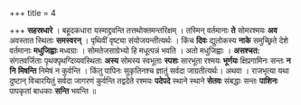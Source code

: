 +++
title = 4

+++
**सहस्रधारे** । बहूदकधारा यस्माद्द्रवन्ति तत्तथोक्तमन्तरिक्षम् । तस्मिन् वर्तमानाः **ते** सोमरश्मयः **अव** अवस्तात स्थिताः **समस्वरन्** । पृथिवीं वृष्ट्या संयोजयन्तीत्यर्थः । किंच **दिवः** द्युलोकस्य **नाके** समुच्छ्रिते देशे वर्तमानाः **मधुजिह्वाः** मध्वग्राः । सोमतेजसाग्रेभ्यो हि मधूत्पन्नं भवति । अतो मधुजिह्वाः । **असश्चत:** संगतवर्जिताः पृथक्पृथग्दिव्यवस्थिताः **अस्य** सोमस्य स्वभूताः **स्पशः** सारभूता रश्मयः **भूर्णयः** क्षिप्रगामिनः सन्तः **न** **नि** **मिषन्ति** निमेषं न कुर्वन्ति । किंतु पापिनः सुकृतिनश्च ज्ञातुं सर्वदा जाग्रतीत्यर्थः। अथवा । राजभृत्या यथा दुष्टान् विचारयितुं सर्वदा जागरणं कुर्वन्ति तद्वदेते रश्मयः **पदेपदे** स्थाने स्थाने **सेतवः** संबद्धाः सन्तः **पाशिनः** पापकृतां बाधकाः **सन्ति** भवन्ति ॥